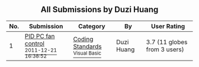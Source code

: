 ﻿<div align="center">

## All Submissions by Duzi Huang

</div>

No.  | Submission | Category | By   | User Rating
---- | ---------- | -------- | ---- | -----------
1 | [PID PC fan control<br /><sup>2011-12-21 16:38:52</sup>](https://github.com/Planet-Source-Code/duzi-huang-pid-pc-fan-control__1-74222) | [Coding Standards<br /><sup>Visual Basic</sup>](../ByCategory/coding-standards__1-43.md) | Duzi Huang | 3.7 (11 globes from 3 users)
